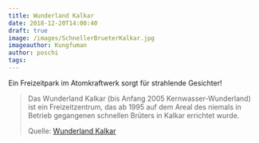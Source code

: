 ```yaml
---
title: Wunderland Kalkar
date: 2018-12-20T14:00:40
draft: true
image: /images/SchnellerBrueterKalkar.jpg
imageauthor: Kungfuman
author: poschi
tags:
---
```


Ein Freizeitpark im Atomkraftwerk sorgt für strahlende Gesichter!

> Das Wunderland Kalkar (bis Anfang 2005 Kernwasser-Wunderland) ist ein
> Freizeitzentrum, das ab 1995 auf dem Areal des niemals in Betrieb gegangenen
> schnellen Brüters in Kalkar errichtet wurde.
>
> Quelle: [Wunderland Kalkar](https://de.wikipedia.org/wiki/Wunderland_Kalkar)
